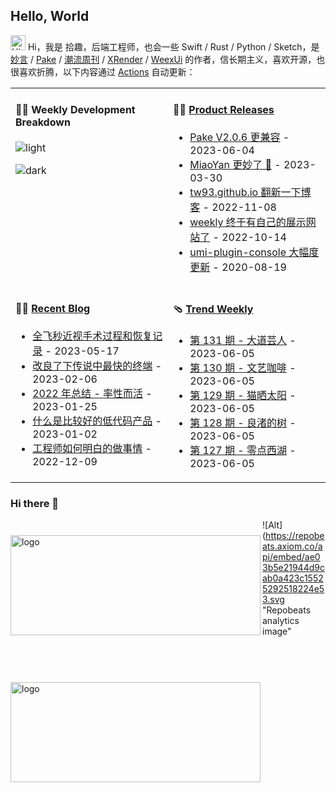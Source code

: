 ## Hello, World

<img src='https://qpluspicture.oss-cn-beijing.aliyuncs.com/6LjjQA/Hi.gif' alt='Hi' width="24"/> Hi，我是 拾趣，后端工程师，也会一些 Swift / Rust / Python / Sketch，是 [妙言](https://miaoyan.app/) / [Pake](https://github.com/tw93/pake) / [潮流周刊](https://weekly.tw93.fun/) / [XRender](https://xrender.fun/) / [WeexUi](https://apache.github.io/incubator-weex-ui/) 的作者，信长期主义，喜欢开源，也很喜欢折腾，以下内容通过 <a href="https://github.com/shiqustudio/shiqustudio/actions" target="_blank">Actions</a> 自动更新：

<table width="960px">
<tr>
<td valign="top" width="50%">

#### 🏊‍♂️ Weekly Development Breakdown

![light](https://raw.githubusercontent.com/shiqustudio/shiqustudio/master/images/wakatime_weekly_language_stats.svg#gh-light-mode-only)

![dark](https://raw.githubusercontent.com/shiqustudio/shiqustudio/master/images/wakatime_weekly_language_stats_black.svg#gh-dark-mode-only)

</td>
<td valign="top" width="50%">

#### 🏋️‍♀️ <a href="https://github.com/tw93/tw93/blob/master/releases.md" target="_blank">Product Releases</a>

<!-- recent_releases starts -->
* <a href='https://github.com/tw93/Pake/releases/tag/V2.0.6' target='_blank'>Pake V2.0.6 更兼容</a> - 2023-06-04
* <a href='https://github.com/tw93/MiaoYan/releases/tag/V1.10.1' target='_blank'>MiaoYan 更妙了 🎉</a> - 2023-03-30
* <a href='https://github.com/tw93/tw93.github.io/releases/tag/V0.3.0' target='_blank'>tw93.github.io 翻新一下博客</a> - 2022-11-08
* <a href='https://github.com/tw93/weekly/releases/tag/V0.1' target='_blank'>weekly 终于有自己的展示网站了</a> - 2022-10-14
* <a href='https://github.com/tw93/umi-plugin-console/releases/tag/v0.2.2' target='_blank'>umi-plugin-console 大幅度更新</a> - 2020-08-19
<!-- recent_releases ends -->

</td>
</tr>
<tr>
<td valign="top" width="50%">

#### 🤾‍♂️ <a href="https://tw93.fun" target="_blank">Recent Blog</a>

<!-- blog starts -->
* <a href='https://tw93.fun/2023-05-17/eyes.html' target='_blank'>全飞秒近视手术过程和恢复记录</a> - 2023-05-17
* <a href='https://tw93.fun/2023-02-06/alacritty.html' target='_blank'>改良了下传说中最快的终端</a> - 2023-02-06
* <a href='https://tw93.fun/2023-01-25/my-2022.html' target='_blank'>2022 年总结 - 率性而活</a> - 2023-01-25
* <a href='https://tw93.fun/2023-01-02/low-code.html' target='_blank'>什么是比较好的低代码产品</a> - 2023-01-02
* <a href='https://tw93.fun/2022-12-09/talk.html' target='_blank'>工程师如何明白的做事情</a> - 2022-12-09
<!-- blog ends -->

</td>
<td valign="top" width="50%">

#### 🩴 <a href="https://weekly.tw93.fun" target="_blank">Trend Weekly</a>

<!-- weekly starts -->

* [第 131 期 - 大道芸人](https://weekly.tw93.fun/posts/131-大道芸人) - 2023-06-05
* [第 130 期 - 文艺咖啡](https://weekly.tw93.fun/posts/130-文艺咖啡) - 2023-06-05
* [第 129 期 - 猫晒太阳](https://weekly.tw93.fun/posts/129-猫晒太阳) - 2023-06-05
* [第 128 期 - 良渚的树](https://weekly.tw93.fun/posts/128-良渚的树) - 2023-06-05
* [第 127 期 - 零点西湖](https://weekly.tw93.fun/posts/127-零点西湖) - 2023-06-05

<!-- weekly ends -->

</td>
</tr>

</table>


### Hi there 👋

<!--
**yinggaozhen/yinggaozhen** is a ✨ _special_ ✨ repository because its `README.md` (this file) appears on your GitHub profile.

Here are some ideas to get you started:

- 🔭 I’m currently working on ...
- 🌱 I’m currently learning ...
- 👯 I’m looking to collaborate on ...
- 🤔 I’m looking for help with ...
- 💬 Ask me about ...
- 📫 How to reach me: ...
- 😄 Pronouns: ...
- ⚡ Fun fact: ...
[![Anurag's github stats](https://github-readme-stats.vercel.app/api?username=yinggaozhen&theme=onedark&show_icons=true)](https://www.sgfoot.com)
[![Most Used Languages](https://github-readme-stats.vercel.app/api/top-langs/?username=yinggaozhen&theme=cobalt&layout=compact&show_icons=true&hide=javascript,html,php,Smarty)](https://www.sgfoot.com)
<img src="https://github-profile-trophy.vercel.app/?username=yinggaozhen&theme=flat&column=7" alt="logo" height="160" align="center" style="margin: 25px; margin-bottom: 20px;" /
-->

<img src="https://github-readme-stats.vercel.app/api?username=yinggaozhen&show_icons=true&theme=dark" alt="logo" align="left" height="160" width="400"
style="float:left;margin-top: 25px; margin-bottom: 50px" />
<img src="https://github-readme-stats.vercel.app/api/top-langs/?username=yinggaozhen&theme=dark&layout=compact&show_icons=true&hide=php,javascript,html,scss,css,smarty" alt="logo" align="left" height="160" width="400"  style="margin-top: 25px; margin-bottom: 50px;float:left" />
![Alt](https://repobeats.axiom.co/api/embed/ae03b5e21944d9cab0a423c15525292518224e53.svg "Repobeats analytics image"
